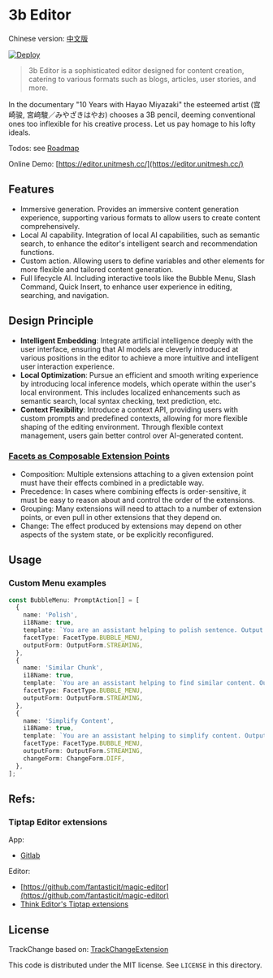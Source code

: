 # 3b Editor

Chinese version: [中文版](./README.zh.md)

[![Deploy](https://github.com/unit-mesh/3b/actions/workflows/deploy.yml/badge.svg)](https://github.com/unit-mesh/3b/actions/workflows/deploy.yml)

> 3b Editor is a sophisticated editor designed for content creation, catering to various formats such as blogs, articles, user stories, and more.

In the documentary "10 Years with Hayao Miyazaki"  the esteemed artist (宫崎骏, 宮﨑駿／みやざきはやお) chooses a 3B
pencil,
deeming conventional ones too inflexible for his creative process. Let us pay homage to his lofty ideals.

Todos: see [Roadmap](https://github.com/unit-mesh/3b/issues/1)

Online Demo: [https://editor.unitmesh.cc/](https://editor.unitmesh.cc/)

## Features

- Immersive generation. Provides an immersive content generation experience, supporting various formats to allow users to create content comprehensively.
- Local AI capability. Integration of local AI capabilities, such as semantic search, to enhance the editor's intelligent search and recommendation functions.
- Custom action. Allowing users to define variables and other elements for more flexible and tailored content generation.
- Full lifecycle AI. Including interactive tools like the Bubble Menu, Slash Command, Quick Insert, to enhance user experience in editing, searching, and navigation.

## Design Principle

- **Intelligent Embedding**: Integrate artificial intelligence deeply with the user interface, ensuring that AI models are cleverly introduced at various positions in the editor to achieve a more intuitive and intelligent user interaction experience.
- **Local Optimization**: Pursue an efficient and smooth writing experience by introducing local inference models, which operate within the user's local environment. This includes localized enhancements such as semantic search, local syntax checking, text prediction, etc.
- **Context Flexibility**: Introduce a context API, providing users with custom prompts and predefined contexts, allowing for more flexible shaping of the editing environment. Through flexible context management, users gain better control over AI-generated content.

### [Facets as Composable Extension Points](https://marijnhaverbeke.nl/blog/facets.html)

* Composition: Multiple extensions attaching to a given extension point must have their effects combined in a
  predictable way.
* Precedence: In cases where combining effects is order-sensitive, it must be easy to reason about and control the order
  of the extensions.
* Grouping: Many extensions will need to attach to a number of extension points, or even pull in other extensions that
  they depend on.
* Change: The effect produced by extensions may depend on other aspects of the system state, or be explicitly
  reconfigured.

## Usage

### Custom Menu examples

```typescript
const BubbleMenu: PromptAction[] = [
  {
    name: 'Polish',
    i18Name: true,
    template: `You are an assistant helping to polish sentence. Output in markdown format. \n ###${DefinedVariable.SELECTION}###`,
    facetType: FacetType.BUBBLE_MENU,
    outputForm: OutputForm.STREAMING,
  },
  {
    name: 'Similar Chunk',
    i18Name: true,
    template: `You are an assistant helping to find similar content. Output in markdown format. \n ###${DefinedVariable.SELECTION}###`,
    facetType: FacetType.BUBBLE_MENU,
    outputForm: OutputForm.STREAMING,
  },
  {
    name: 'Simplify Content',
    i18Name: true,
    template: `You are an assistant helping to simplify content. Output in markdown format. \n ###${DefinedVariable.SELECTION}###`,
    facetType: FacetType.BUBBLE_MENU,
    outputForm: OutputForm.STREAMING,
    changeForm: ChangeForm.DIFF,
  },
];
```

## Refs:

### Tiptap Editor extensions

App:

- [Gitlab](https://gitlab.com/gitlab-org/gitlab/-/tree/master/app/assets/javascripts/content_editor/extensions)

Editor:

- [https://github.com/fantasticit/magic-editor](https://github.com/fantasticit/magic-editor)
- [Think Editor's Tiptap extensions](https://github.com/fantasticit/think/tree/main/packages/client/src/tiptap/core/extensions)

## License

TrackChange based on: [TrackChangeExtension](https://github.com/chenyuncai/tiptap-track-change-extension)

This code is distributed under the MIT license. See `LICENSE` in this directory.
